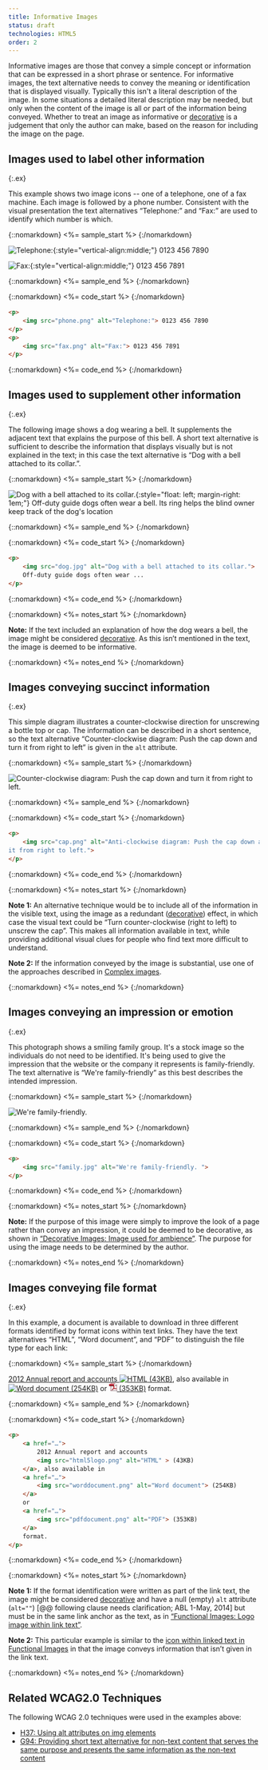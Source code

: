 ```yaml
---
title: Informative Images
status: draft
technologies: HTML5
order: 2
---
```


Informative images are those that convey a simple concept or information 
that can be expressed in a short phrase or sentence. For informative images, the
text alternative needs to convey the meaning or identification that is displayed 
visually. Typically this isn't a literal description of the
image. In some situations a detailed literal description may be needed,
but only when the content of the image is all or part of the
information being conveyed. Whether to treat an image as informative or
[decorative](decorative.html) is a judgement that only the author can make,
based on the reason for including the image on the page.

## Images used to label other information
{:.ex}

This example shows two image icons -- one of a telephone, one of a fax machine.
Each image is followed by a phone number. Consistent with the visual
presentation the text alternatives “Telephone:” and “Fax:” are used to
identify which number is which.

{::nomarkdown}
<%= sample_start %>
{:/nomarkdown}

![Telephone:](phone.png){:style="vertical-align:middle;"} 0123 456 7890

![Fax:](fax.png){:style="vertical-align:middle;"} 0123 456 7891

{::nomarkdown}
<%= sample_end %>
{:/nomarkdown}

{::nomarkdown}
<%= code_start %>
{:/nomarkdown}

~~~ html
<p>
	<img src="phone.png" alt="Telephone:"> 0123 456 7890
</p>
<p>
	<img src="fax.png" alt="Fax:"> 0123 456 7891
</p>
~~~

{::nomarkdown}
<%= code_end %>
{:/nomarkdown}

## Images used to supplement other information
{:.ex}

The following image shows a dog wearing a bell. It supplements the
adjacent text that explains the purpose of this bell. A short text
alternative is sufficient to describe the information that displays visually
 but is not explained in the text; in this case the text alternative
is “Dog with a bell attached to its collar.”.

{::nomarkdown}
<%= sample_start %>
{:/nomarkdown}

![Dog with a bell attached to its collar.](dog.jpg){:style="float: left; margin-right: 1em;"} Off-duty guide dogs often wear a bell. Its ring helps the blind owner keep track of the dog's location

{::nomarkdown}
<%= sample_end %>
{:/nomarkdown}

{::nomarkdown}
<%= code_start %>
{:/nomarkdown}

~~~ html
<p>
	<img src="dog.jpg" alt="Dog with a bell attached to its collar.">
	Off-duty guide dogs often wear ...
</p>
~~~

{::nomarkdown}
<%= code_end %>
{:/nomarkdown}

{::nomarkdown}
<%= notes_start %>
{:/nomarkdown}

**Note:** If the text included an explanation of how the dog wears a bell, the image might be considered [decorative](../decorative/). As this isn’t mentioned in the text, the image is deemed to be informative.

{::nomarkdown}
<%= notes_end %>
{:/nomarkdown}

## Images conveying succinct information
{:.ex}

This simple diagram illustrates a counter-clockwise direction for unscrewing a bottle top or cap. The information can be described in a short sentence, so the text alternative “Counter-clockwise diagram: Push the cap down and turn it from right to left” is given in the `alt` attribute.

{::nomarkdown}
<%= sample_start %>
{:/nomarkdown}

<img src="../../img/counter-clockwise.jpg" alt="Counter-clockwise diagram: Push the cap down and turn it from right to left." style="vertical-align: middle; margin-right: .5em;">

{::nomarkdown}
<%= sample_end %>
{:/nomarkdown}

{::nomarkdown}
<%= code_start %>
{:/nomarkdown}

~~~ html
<p>
	<img src="cap.png" alt="Anti-clockwise diagram: Push the cap down and turn
it from right to left.">
</p>
~~~

{::nomarkdown}
<%= code_end %>
{:/nomarkdown}

{::nomarkdown}
<%= notes_start %>
{:/nomarkdown}

**Note 1:** An alternative technique would be to include all of the
information in the visible text, using the image as a redundant
([decorative](decorative.html)) effect, in which case the visual text could
be “Turn counter-clockwise (right to left) to unscrew the cap”. This
makes all information available in text, while providing additional
visual clues for people who find text more difficult to understand.

**Note 2:** If the information conveyed by the image is substantial, use
one of the approaches described in [Complex images](complex.html).

{::nomarkdown}
<%= notes_end %>
{:/nomarkdown}

## Images conveying an impression or emotion
{:.ex}

This photograph shows a smiling family group. It's a stock image so the
individuals do not need to be identified. It's being used to give the
impression that the website or the company it represents is family-friendly. 
The text alternative is “We're family-friendly” as this best
describes the intended impression.

{::nomarkdown}
<%= sample_start %>
{:/nomarkdown}

![We're family-friendly.](family.jpg)

{::nomarkdown}
<%= sample_end %>
{:/nomarkdown}

{::nomarkdown}
<%= code_start %>
{:/nomarkdown}

~~~ html
<p>
	<img src="family.jpg" alt="We're family-friendly. ">
</p>
~~~

{::nomarkdown}
<%= code_end %>
{:/nomarkdown}

{::nomarkdown}
<%= notes_start %>
{:/nomarkdown}

**Note:** If the purpose of this image were simply to improve the look of a page rather than convey an impression, it could be deemed to be decorative, as shown in [“Decorative Images: Image used for ambience”](decorative.html#image-used-for-ambience-eye-candy). The purpose for using the image needs to be determined by the author.

{::nomarkdown}
<%= notes_end %>
{:/nomarkdown}

## Images conveying file format
{:.ex}

In this example, a document is available to download in three different
formats identified by format icons within text links. They have the text
alternatives “HTML”, “Word document”, and “PDF” to distinguish the file
type for each link:

{::nomarkdown}
<%= sample_start %>
{:/nomarkdown}

[2012 Annual report and accounts ![HTML](html5logo.png) (43KB)](../beyond.html), also available in [![Word document](worddocument.png) (254KB)](../beyond.html) or [![PDF](../img/pdfdocument.png) (353KB)](../beyond.html) format.

{::nomarkdown}
<%= sample_end %>
{:/nomarkdown}

{::nomarkdown}
<%= code_start %>
{:/nomarkdown}

~~~ html
<p>
	<a href="…">
		2012 Annual report and accounts
		<img src="html5logo.png" alt="HTML" > (43KB)
	</a>, also available in
	<a href="…">
		<img src="worddocument.png" alt="Word document"> (254KB)
	</a>
	or
	<a href="…">
		<img src="pdfdocument.png" alt="PDF"> (353KB)
	</a>
	format.
</p>
~~~

{::nomarkdown}
<%= code_end %>
{:/nomarkdown}

{::nomarkdown}
<%= notes_start %>
{:/nomarkdown}

**Note 1:** If the format identification were written as part of the link text, the image might be considered [decorative](decorative.html) and have a null (empty) `alt` attribute (`alt=""`) [@@ following clause needs clarification; ABL 1-May, 2014] but must be in the same link anchor as the text, as in [“Functional Images: Logo image within link text”](functional.html#logo-image-within-link-text).

**Note 2:** This particular example is similar to the [icon within linked text in Functional Images](functional.html#icon-image-conveying-information-within-link-text) in that the image conveys information that isn’t given in the link text.

{::nomarkdown}
<%= notes_end %>
{:/nomarkdown}

## Related WCAG2.0 Techniques

The following WCAG 2.0 techniques were used in the examples above:

-   [H37: Using alt attributes on img
    elements](http://www.w3.org/TR/2012/NOTE-WCAG20-TECHS-20120103/H37.html)
-   [G94: Providing short text alternative for non-text content that
    serves the same purpose and presents the same information as the
    non-text content](http://www.w3.org/TR/WCAG20-TECHS/G94.html)
